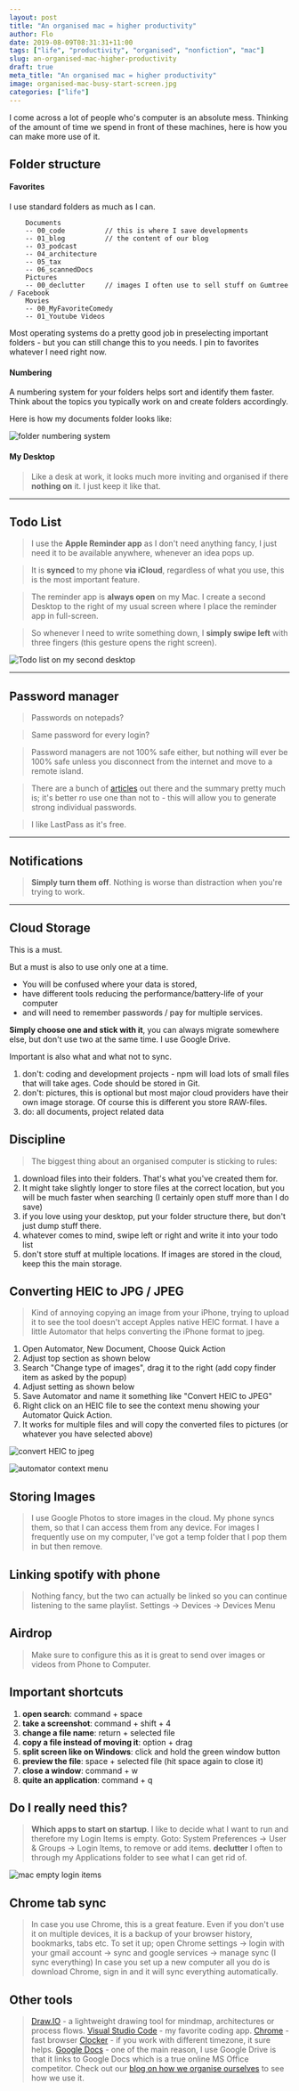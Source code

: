 ```yaml
---
layout: post
title: "An organised mac = higher productivity"
author: Flo
date: 2019-08-09T08:31:31+11:00
tags: ["life", "productivity", "organised", "nonfiction", "mac"]
slug: an-organised-mac-higher-productivity
draft: true
meta_title: "An organised mac = higher productivity"
image: organised-mac-busy-start-screen.jpg
categories: ["life"]
---
```


I come across a lot  of people who's computer is an absolute mess. Thinking of the amount of time we spend in front of these machines, here is how you can make more use of it.<!-- end -->

## Folder structure

#### Favorites

I use standard folders as much as I can.

```
    Documents
    -- 00_code          // this is where I save developments
    -- 01_blog          // the content of our blog
    -- 03_podcast
    -- 04_architecture
    -- 05_tax
    -- 06_scannedDocs
    Pictures
    -- 00_declutter     // images I often use to sell stuff on Gumtree / Facebook
    Movies
    -- 00_MyFavoriteComedy
    -- 01_Youtube Videos

```

Most operating systems do a pretty good job in preselecting important folders - but you can still change this to you needs. I pin to favorites whatever I need right now.

#### Numbering

A numbering system for your folders helps sort and identify them faster. Think about the topics you typically work on and create folders accordingly.

Here is how my documents folder looks like:

![folder numbering system](./organised-mac-folder-structure.jpg)

#### My Desktop

> Like a desk at work, it looks much more inviting and organised if there **nothing on** it. I just keep it like that.

---

## Todo List

> I use the **Apple Reminder app** as I don't need anything fancy, I just need it to be available anywhere, whenever an idea pops up.

> It is **synced** to my phone **via iCloud**, regardless of what you use, this is the most important feature.

> The reminder app is **always open** on my Mac. I create a second Desktop to the right of my usual screen where I place the reminder app in full-screen.

> So whenever I need to write something down, I **simply swipe left** with three fingers (this gesture opens the right screen).

![Todo list on my second desktop](./organised-mac-todo-list-second-screen.jpg)

---

## Password manager

> Passwords on notepads?

> Same password for every login?

> Password managers are not 100% safe either, but nothing will ever be 100% safe unless you disconnect from the internet and move to a remote island.

> There are a bunch of [articles](https://www.washingtonpost.com/technology/2019/02/19/password-managers-have-security-flaw-you-should-still-use-one/?noredirect=on) out there and the summary pretty much is; it's better ro use one than not to - this will allow you to generate strong individual passwords.

> I like LastPass as it's free.

---

## Notifications

> **Simply turn them off**. Nothing is worse than distraction when you're trying to work.

---

## Cloud Storage

This is a must.

But a must is also to use only one at a time.
* You will be confused where your data is stored,
* have different tools reducing the performance/battery-life of your computer
* and will need to remember passwords / pay for multiple services.

**Simply choose one and stick with it**, you can always migrate somewhere else, but don't use two at the same time. I use Google Drive.

Important is also what and what not to sync.

1. don't: coding and development projects - npm will load lots of small files that will take ages. Code should be stored in Git.
2. don't: pictures, this is optional but most major cloud providers have their own image storage. Of course this is different you store RAW-files.
3. do: all documents, project related data

## Discipline

> The biggest thing about an organised computer is sticking to rules:

1. download files into their folders. That's what you've created them for.
2. It might take slightly longer to store files at the correct location, but you will be much faster when searching (I certainly open stuff more than I do save)
3. if you love using your desktop, put your folder structure there, but don't just dump stuff there.
4. whatever comes to mind, swipe left or right and write it into your todo list
5. don't store stuff at multiple locations. If images are stored in the cloud, keep this the main storage.

## Converting HEIC to JPG / JPEG

> Kind of annoying copying an image from your iPhone, trying to upload it to see the tool doesn't accept Apples native HEIC format.
> I have a little Automator that helps converting the iPhone format to jpeg.

1. Open Automator, New Document, Choose Quick Action
2. Adjust top section as shown below
3. Search "Change type of images", drag it to the right (add copy finder item as asked by the popup)
4. Adjust setting as shown below
5. Save Automator and name it something like "Convert HEIC to JPEG"
6. Right click on an HEIC file to see the context menu showing your Automator Quick Action.
7. It works for multiple files and will copy the converted files to pictures (or whatever you have selected above)

![convert HEIC to jpeg](./organised-mac-heic-to-jpeg-converter.jpg)

![automator context menu](./organised-mac-automator-context-menu.jpg)

## Storing Images

> I use Google Photos to store images in the cloud. My phone syncs them, so that I can access them from any device.
> For images I frequently use on my computer, I've got a temp folder that I pop them in but then remove.

## Linking spotify with phone

> Nothing fancy, but the two can actually be linked so you can continue listening to the same playlist.
> Settings -> Devices -> Devices Menu

## Airdrop

> Make sure to configure this as it is great to send over images or videos from Phone to Computer.

## Important shortcuts

1. **open search**: command + space
2. **take a screenshot**: command + shift + 4
3. **change a file name**: return + selected file
4. **copy a file instead of moving it**: option + drag 
5. **split screen like on Windows**: click and hold the green window button
6. **preview the file**: space + selected file (hit space again to close it)
7. **close a window**: command + w
8. **quite an application**: command + q

## Do I really need this?

> **Which apps to start on startup**. I like to decide what I want to run and therefore my Login Items is empty.
> Goto: System Preferences -> User & Groups -> Login Items, to remove or add items.
> **declutter** I often to through my Applications folder to see what I can get rid of.

![mac empty login items](./organised-mac-empty-startup-folder.jpg)

## Chrome tab sync
> In case you use Chrome, this is a great feature. Even if you don't use it on multiple devices, it is a backup of your browser history, bookmarks, tabs etc.
> To set it up; open Chrome settings -> login with your gmail account -> sync and google services -> manage sync (I sync everything)
> In case you set up a new computer all you do is download Chrome, sign in and it will sync everything automatically.

## Other tools

> [Draw.IO](https://www.draw.io/) - a lightweight drawing tool for mindmap, architectures or process flows.
> [Visual Studio Code](https://code.visualstudio.com/) - my favorite coding app.
> [Chrome](https://www.google.com/chrome/) - fast browser
> [Clocker](https://apps.apple.com/us/app/clocker/id1056643111?mt=12) - if you work with different timezone, it sure helps.
> [Google Docs](https://docs.google.com/) - one of the main reason, I use Google Drive is that it links to Google Docs which is a true online MS Office competitor. Check out our [blog on how we organise ourselves](2019-3-1-how-we-organise-ourselves) to see how we use it.
